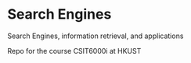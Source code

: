 # Search Engines
 Search Engines, information retrieval, and applications

Repo for the course CSIT6000i at HKUST
